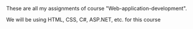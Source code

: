 These are all my assignments of course "Web-application-development".

We will be using HTML, CSS, C#, ASP.NET, etc. for this course
